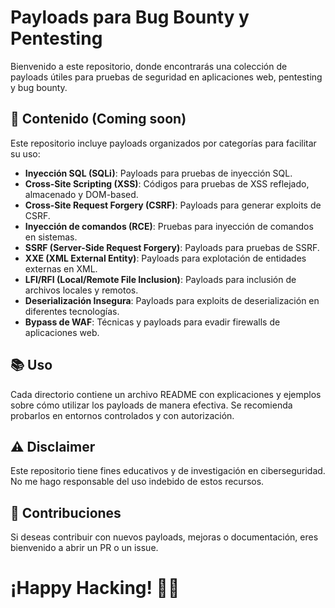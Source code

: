 # Payloads para Bug Bounty y Pentesting

Bienvenido a este repositorio, donde encontrarás una colección de payloads útiles para pruebas de seguridad en aplicaciones web, pentesting y bug bounty.

## 📌 Contenido (Coming soon)
Este repositorio incluye payloads organizados por categorías para facilitar su uso:
- **Inyección SQL (SQLi)**: Payloads para pruebas de inyección SQL.
- **Cross-Site Scripting (XSS)**: Códigos para pruebas de XSS reflejado, almacenado y DOM-based.
- **Cross-Site Request Forgery (CSRF)**: Payloads para generar exploits de CSRF.
- **Inyección de comandos (RCE)**: Pruebas para inyección de comandos en sistemas.
- **SSRF (Server-Side Request Forgery)**: Payloads para pruebas de SSRF.
- **XXE (XML External Entity)**: Payloads para explotación de entidades externas en XML.
- **LFI/RFI (Local/Remote File Inclusion)**: Payloads para inclusión de archivos locales y remotos.
- **Deserialización Insegura**: Payloads para exploits de deserialización en diferentes tecnologías.
- **Bypass de WAF**: Técnicas y payloads para evadir firewalls de aplicaciones web.

## 📚 Uso
Cada directorio contiene un archivo README con explicaciones y ejemplos sobre cómo utilizar los payloads de manera efectiva. Se recomienda probarlos en entornos controlados y con autorización.

## ⚠️ Disclaimer
Este repositorio tiene fines educativos y de investigación en ciberseguridad. No me hago responsable del uso indebido de estos recursos. 

## 🚀 Contribuciones
Si deseas contribuir con nuevos payloads, mejoras o documentación, eres bienvenido a abrir un PR o un issue.

# ¡Happy Hacking! 🏴‍☠️

